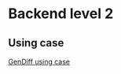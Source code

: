 # Backend level 2

## Using case

[GenDiff using case](https://asciinema.org/a/353643 "GenDiff using case")
